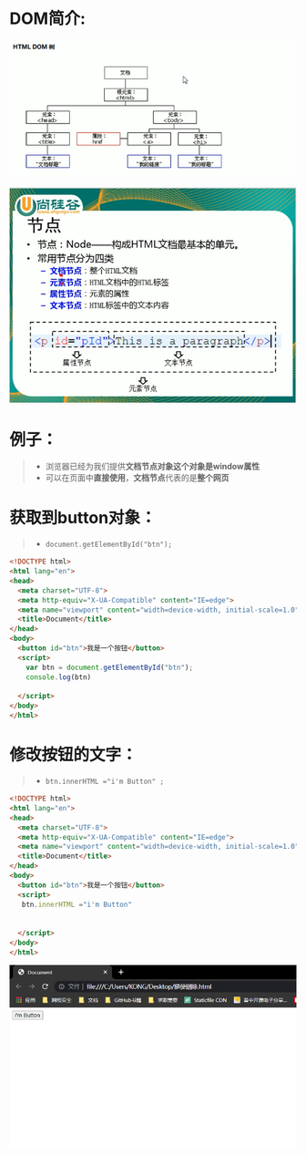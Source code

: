 # DOM简介:

![image-20220118135445242](image-20220118135445242.png)

![image-20220118135704341](image-20220118135704341.png)

# 例子：

> - 浏览器已经为我们提供**文档节点对象这个对象是window属性**
> - 可以在页面中**直接使用**，**文档节点**代表的是**整个网页**

# 获取到button对象：

> - `document.getElementById("btn");`

```html
<!DOCTYPE html>
<html lang="en">
<head>
  <meta charset="UTF-8">
  <meta http-equiv="X-UA-Compatible" content="IE=edge">
  <meta name="viewport" content="width=device-width, initial-scale=1.0">
  <title>Document</title>
</head>
<body>
  <button id="btn">我是一个按钮</button>
  <script>
    var btn = document.getElementById("btn");
    console.log(btn)

  </script>
</body>
</html>
```

# 修改按钮的文字：

> - `btn.innerHTML ="i'm Button" ;`

```html
<!DOCTYPE html>
<html lang="en">
<head>
  <meta charset="UTF-8">
  <meta http-equiv="X-UA-Compatible" content="IE=edge">
  <meta name="viewport" content="width=device-width, initial-scale=1.0">
  <title>Document</title>
</head>
<body>
  <button id="btn">我是一个按钮</button>
  <script>
   btn.innerHTML ="i'm Button"


  </script>
</body>
</html>
```

![image-20220118143817669](image-20220118143817669.png)